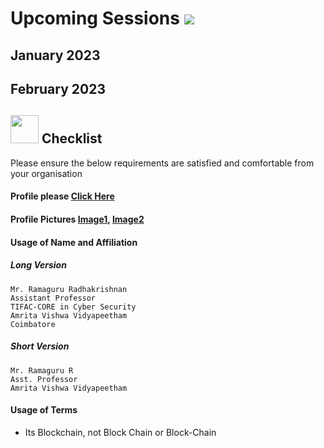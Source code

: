 # Upcoming Sessions ![](https://img.shields.io/badge/-Live-Green)

## January 2023
  
## February 2023

## <img src="https://user-images.githubusercontent.com/7790256/209120763-48cbca50-c573-4510-b592-8d7ca8ea4e2b.png" width="45" /> Checklist
 
 Please ensure the below requirements are satisfied and comfortable from your organisation
 
#### Profile please [Click Here](https://ramagururadhakrishnan.github.io/) 

#### Profile Pictures [Image1](https://ramagururadhakrishnan.github.io/images/Ramaguru_R.jpg), [Image2](https://ramagururadhakrishnan.github.io/images/Ramaguru_Radhakrishnan_Image.png)
 
#### Usage of Name and Affiliation
 
##### Long Version

```
Mr. Ramaguru Radhakrishnan
Assistant Professor
TIFAC-CORE in Cyber Security
Amrita Vishwa Vidyapeetham
Coimbatore
```
  
##### Short Version
 
```
Mr. Ramaguru R
Asst. Professor
Amrita Vishwa Vidyapeetham
```    
  
#### Usage of Terms 
    
- Its Blockchain, not Block Chain or Block-Chain
